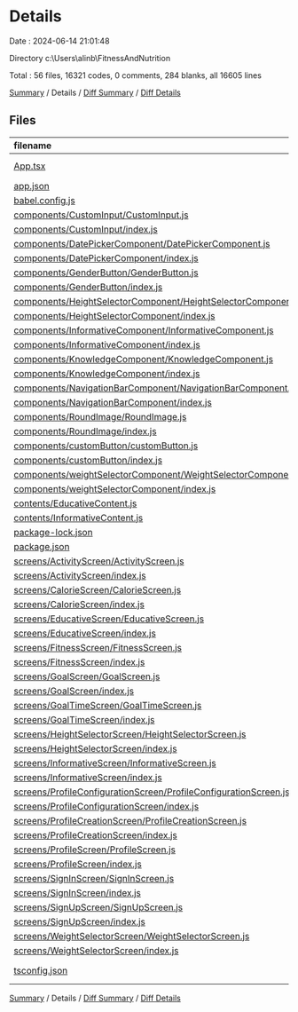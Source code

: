 # Details

Date : 2024-06-14 21:01:48

Directory c:\\Users\\alinb\\FitnessAndNutrition

Total : 56 files,  16321 codes, 0 comments, 284 blanks, all 16605 lines

[Summary](results.md) / Details / [Diff Summary](diff.md) / [Diff Details](diff-details.md)

## Files
| filename | language | code | comment | blank | total |
| :--- | :--- | ---: | ---: | ---: | ---: |
| [App.tsx](/App.tsx) | TypeScript JSX | 11 | 0 | 3 | 14 |
| [app.json](/app.json) | JSON | 27 | 0 | 1 | 28 |
| [babel.config.js](/babel.config.js) | JavaScript | 6 | 0 | 1 | 7 |
| [components/CustomInput/CustomInput.js](/components/CustomInput/CustomInput.js) | JavaScript | 37 | 0 | 7 | 44 |
| [components/CustomInput/index.js](/components/CustomInput/index.js) | JavaScript | 1 | 0 | 0 | 1 |
| [components/DatePickerComponent/DatePickerComponent.js](/components/DatePickerComponent/DatePickerComponent.js) | JavaScript | 49 | 0 | 7 | 56 |
| [components/DatePickerComponent/index.js](/components/DatePickerComponent/index.js) | JavaScript | 1 | 0 | 0 | 1 |
| [components/GenderButton/GenderButton.js](/components/GenderButton/GenderButton.js) | JavaScript | 43 | 0 | 5 | 48 |
| [components/GenderButton/index.js](/components/GenderButton/index.js) | JavaScript | 1 | 0 | 0 | 1 |
| [components/HeightSelectorComponent/HeightSelectorComponent.js](/components/HeightSelectorComponent/HeightSelectorComponent.js) | JavaScript | 48 | 0 | 6 | 54 |
| [components/HeightSelectorComponent/index.js](/components/HeightSelectorComponent/index.js) | JavaScript | 1 | 0 | 0 | 1 |
| [components/InformativeComponent/InformativeComponent.js](/components/InformativeComponent/InformativeComponent.js) | JavaScript | 83 | 0 | 6 | 89 |
| [components/InformativeComponent/index.js](/components/InformativeComponent/index.js) | JavaScript | 1 | 0 | 0 | 1 |
| [components/KnowledgeComponent/KnowledgeComponent.js](/components/KnowledgeComponent/KnowledgeComponent.js) | JavaScript | 115 | 0 | 7 | 122 |
| [components/KnowledgeComponent/index.js](/components/KnowledgeComponent/index.js) | JavaScript | 1 | 0 | 0 | 1 |
| [components/NavigationBarComponent/NavigationBarComponent.js](/components/NavigationBarComponent/NavigationBarComponent.js) | JavaScript | 39 | 0 | 6 | 45 |
| [components/NavigationBarComponent/index.js](/components/NavigationBarComponent/index.js) | JavaScript | 1 | 0 | 0 | 1 |
| [components/RoundImage/RoundImage.js](/components/RoundImage/RoundImage.js) | JavaScript | 25 | 0 | 4 | 29 |
| [components/RoundImage/index.js](/components/RoundImage/index.js) | JavaScript | 1 | 0 | 0 | 1 |
| [components/customButton/customButton.js](/components/customButton/customButton.js) | JavaScript | 37 | 0 | 11 | 48 |
| [components/customButton/index.js](/components/customButton/index.js) | JavaScript | 1 | 0 | 1 | 2 |
| [components/weightSelectorComponent/WeightSelectorComponent.js](/components/weightSelectorComponent/WeightSelectorComponent.js) | JavaScript | 48 | 0 | 6 | 54 |
| [components/weightSelectorComponent/index.js](/components/weightSelectorComponent/index.js) | JavaScript | 1 | 0 | 0 | 1 |
| [contents/EducativeContent.js](/contents/EducativeContent.js) | JavaScript | 59 | 0 | 3 | 62 |
| [contents/InformativeContent.js](/contents/InformativeContent.js) | JavaScript | 145 | 0 | 57 | 202 |
| [package-lock.json](/package-lock.json) | JSON | 14,289 | 0 | 1 | 14,290 |
| [package.json](/package.json) | JSON | 38 | 0 | 1 | 39 |
| [screens/ActivityScreen/ActivityScreen.js](/screens/ActivityScreen/ActivityScreen.js) | JavaScript | 130 | 0 | 10 | 140 |
| [screens/ActivityScreen/index.js](/screens/ActivityScreen/index.js) | JavaScript | 1 | 0 | 0 | 1 |
| [screens/CalorieScreen/CalorieScreen.js](/screens/CalorieScreen/CalorieScreen.js) | JavaScript | 22 | 0 | 4 | 26 |
| [screens/CalorieScreen/index.js](/screens/CalorieScreen/index.js) | JavaScript | 1 | 0 | 0 | 1 |
| [screens/EducativeScreen/EducativeScreen.js](/screens/EducativeScreen/EducativeScreen.js) | JavaScript | 26 | 0 | 6 | 32 |
| [screens/EducativeScreen/index.js](/screens/EducativeScreen/index.js) | JavaScript | 1 | 0 | 0 | 1 |
| [screens/FitnessScreen/FitnessScreen.js](/screens/FitnessScreen/FitnessScreen.js) | JavaScript | 22 | 0 | 4 | 26 |
| [screens/FitnessScreen/index.js](/screens/FitnessScreen/index.js) | JavaScript | 1 | 0 | 0 | 1 |
| [screens/GoalScreen/GoalScreen.js](/screens/GoalScreen/GoalScreen.js) | JavaScript | 102 | 0 | 9 | 111 |
| [screens/GoalScreen/index.js](/screens/GoalScreen/index.js) | JavaScript | 1 | 0 | 0 | 1 |
| [screens/GoalTimeScreen/GoalTimeScreen.js](/screens/GoalTimeScreen/GoalTimeScreen.js) | JavaScript | 108 | 0 | 12 | 120 |
| [screens/GoalTimeScreen/index.js](/screens/GoalTimeScreen/index.js) | JavaScript | 1 | 0 | 0 | 1 |
| [screens/HeightSelectorScreen/HeightSelectorScreen.js](/screens/HeightSelectorScreen/HeightSelectorScreen.js) | JavaScript | 96 | 0 | 11 | 107 |
| [screens/HeightSelectorScreen/index.js](/screens/HeightSelectorScreen/index.js) | JavaScript | 1 | 0 | 0 | 1 |
| [screens/InformativeScreen/InformativeScreen.js](/screens/InformativeScreen/InformativeScreen.js) | JavaScript | 34 | 0 | 5 | 39 |
| [screens/InformativeScreen/index.js](/screens/InformativeScreen/index.js) | JavaScript | 1 | 0 | 0 | 1 |
| [screens/ProfileConfigurationScreen/ProfileConfigurationScreen.js](/screens/ProfileConfigurationScreen/ProfileConfigurationScreen.js) | JavaScript | 93 | 0 | 14 | 107 |
| [screens/ProfileConfigurationScreen/index.js](/screens/ProfileConfigurationScreen/index.js) | JavaScript | 1 | 0 | 0 | 1 |
| [screens/ProfileCreationScreen/ProfileCreationScreen.js](/screens/ProfileCreationScreen/ProfileCreationScreen.js) | JavaScript | 94 | 0 | 12 | 106 |
| [screens/ProfileCreationScreen/index.js](/screens/ProfileCreationScreen/index.js) | JavaScript | 1 | 0 | 1 | 2 |
| [screens/ProfileScreen/ProfileScreen.js](/screens/ProfileScreen/ProfileScreen.js) | JavaScript | 162 | 0 | 17 | 179 |
| [screens/ProfileScreen/index.js](/screens/ProfileScreen/index.js) | JavaScript | 1 | 0 | 0 | 1 |
| [screens/SignInScreen/SignInScreen.js](/screens/SignInScreen/SignInScreen.js) | JavaScript | 100 | 0 | 17 | 117 |
| [screens/SignInScreen/index.js](/screens/SignInScreen/index.js) | JavaScript | 1 | 0 | 1 | 2 |
| [screens/SignUpScreen/SignUpScreen.js](/screens/SignUpScreen/SignUpScreen.js) | JavaScript | 107 | 0 | 15 | 122 |
| [screens/SignUpScreen/index.js](/screens/SignUpScreen/index.js) | JavaScript | 1 | 0 | 1 | 2 |
| [screens/WeightSelectorScreen/WeightSelectorScreen.js](/screens/WeightSelectorScreen/WeightSelectorScreen.js) | JavaScript | 96 | 0 | 11 | 107 |
| [screens/WeightSelectorScreen/index.js](/screens/WeightSelectorScreen/index.js) | JavaScript | 1 | 0 | 0 | 1 |
| [tsconfig.json](/tsconfig.json) | JSON with Comments | 6 | 0 | 1 | 7 |

[Summary](results.md) / Details / [Diff Summary](diff.md) / [Diff Details](diff-details.md)